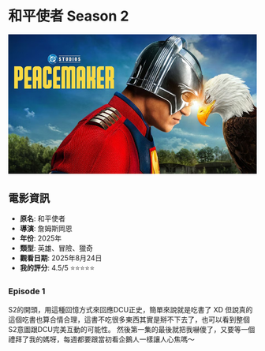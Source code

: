 # 和平使者 Season 2
![image](assets/images/peace_maker_s2.png)

## 電影資訊
- **原名**: 和平使者
- **導演**: 詹姆斯岡恩
- **年份**: 2025年
- **類型**: 英雄、冒險、獵奇
- **觀看日期**: 2025年8月24日
- **我的評分**: 4.5/5 ⭐⭐⭐⭐⭐

### Episode 1
S2的開頭，用這種回憶方式來回應DCU正史，簡單來說就是吃書了 XD
但說真的這個吃書也算合情合理，這書不吃很多東西其實是掰不下去了，也可以看到整個S2意圖跟DCU完美互動的可能性。
然後第一集的最後就把我嚇傻了，又要等一個禮拜了我的媽呀，每週都要跟當初看企鵝人一樣讓人心焦嗎～